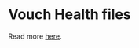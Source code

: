 # Vouch Health files

Read more [here](https://help.github.com/en/articles/creating-a-default-community-health-file-for-your-organization).
